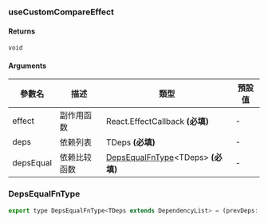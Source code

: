 ### useCustomCompareEffect

#### Returns
`void`

#### Arguments
|參數名|描述|類型|預設值|
|---|---|---|---|
|effect|副作用函数|React.EffectCallback  **(必填)**|-|
|deps|依赖列表|TDeps  **(必填)**|-|
|depsEqual|依赖比较函数|[DepsEqualFnType](#DepsEqualFnType)&lt;TDeps&gt;  **(必填)**|-|

### DepsEqualFnType

```js
export type DepsEqualFnType<TDeps extends DependencyList> = (prevDeps: TDeps, nextDeps: TDeps) => boolean;
```